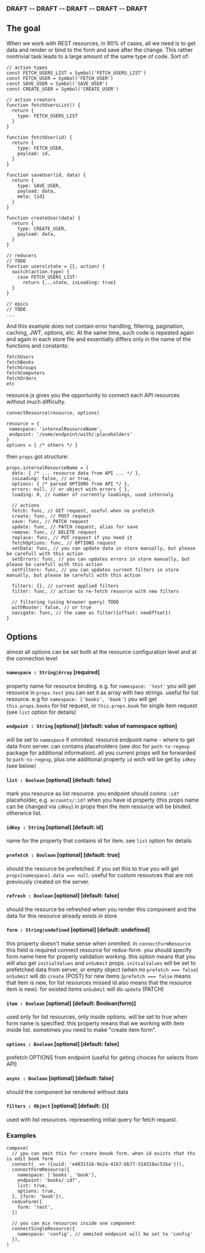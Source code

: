 ### DRAFT --  DRAFT --  DRAFT --  DRAFT --  DRAFT

## The goal
When we work with REST resources, in 90% of cases, all we need is to get data and render or bind to the form and save after the change.
This rather nontrivial task leads to a large amount of the same type of code. Sort of:
```
// action types
const FETCH_USERS_LIST = Symbol('FETCH_USERS_LIST')
const FETCH_USER = Symbol('FETCH_USER')
const SAVE_USER = Symbol('SAVE_USER')
const CREATE_USER = Symbol('CREATE_USER')

// action creators
function fetchUsersList() {
  return {
    type: FETCH_USERS_LIST
  }
}

function fetchUser(id) {
  return {
    type: FETCH_USER,
    payload: id,
  }
}

function saveUser(id, data) {
  return {
    type: SAVE_USER,
    payload: data,
    meta: {id}
  }
}

function createUser(data) {
  return {
    type: CREATE_USER,
    payload: data,
  }
}

// reducers
// TODO
function users(state = {}, action) {
  switch(action.type) {
    case FETCH_USERS_LIST:
      return {...state, isLoading: true}
  }
}

// epics
// TODO
...
```
And this example does not contain error handling, filtering, pagination, caching, JWT, options, etc.
At the same time, such code is repeated again and again in each store file and essentially differs only in the name of the functions and constants:
```
fetchUsers
fetchBooks
fetchGroups
fetchComputers
fetchOrders
etc
```
resource.js gives you the opportunity to connect each API resources without much difficulty.
```
connectResource(resource, options)

resource = {
 namespace: 'internalResourceName',
 endpoint: '/some/endpoint/with/:placeholders'
}
options = { /* others */ }
```
then `props` got structure:
```
props.internalResourceName = {
  data: { /* ... resource data from API ... */ },
  isLoading: false, // or true,
  options: { /* parsed OPTIONS from API */ },
  errors: null, // or object with errors { },
  loading: 0, // number of currently loadings, used internaly
  
  // actions
  fetch: func, // GET request, useful when no prefetch
  create: func, // POST request
  save: func, // PATCH request
  update: func, // PATCH request, alias for save
  remove: func, // DELETE request
  replace: func, // PUT request if you need it
  fetchOptions: func, // OPTIONS request
  setData: func, // you can update data in store manually, but please be carefull with this action
  setErrors: func, // you can updates errors in store manually, but please be carefull with this action
  setFilters: func, // you can updates current filters in store manually, but please be carefull with this action
  
  filters: {}, // current applied filters
  filter: func, // action to re-fetch resource with new filters

  // filtering (using browser query) TODO
  withRouter: false, // or true
  navigate: func, // the same as filter({offset: newOffset})
}
```


## Options

almost all options can be set both at the resource configuration level and at the connection level

#### `namespace : String|Array` [required]

property name for resource binding. e.g. for `namespace: 'test'` you will get resource in `props.test`
you can set it as array with two strings. useful for list resource. e.g for `namespace: ['books', 'book']` you will get `this.props.books` for list request, or `this.props.book` for single item request (see `list` option for details)

#### `endpoint : String` [optional] [default: value of namespace option]

will be set to `namespace` if ommited. resource endpoint name - where to get data from server.
can contains placeholders (see doc for `path-to-regexp` package for additional information). all you current props will be forwarded to `path-to-regexp`, plus one additional property `id` wich will be get by `idKey` (see below)

#### `list : Boolean` [optional] [default: false]

mark you resource as list resource. you endpoint should conins `:id?` placeholder, e.g. `accounts/:id?`
when you have id property (this props name can be changed via `idKey`) in props then the item resource will be binded. otherwice list. 

#### `idKey : String` [optional] [default: id]

name for the property that contains id for item. see `list` option for details

#### `prefetch : Boolean` [optional] [default: true]

should the resource be prefetched. if you set this to true you will get `props[namespace].data === null`. useful for custom resources that are not previously created on the server.

#### `refresh : Boolean` [optional] [default: false]

should the resource be refreshed when you render this component and the data for this resource already exists in store

#### `form : String|undefined` [optional] [default: undefined]

this property doesn't make sense when ommited. in `connectFormResource` this field is required
connect resource for redux-form. you should specify form name here for properly validation working. 
this option means that you will also get `initialValues` and `onSubmit` props. 
`initialValues` will be set to prefetched data from server, or empty object (when no `prefetch === false`)
`onSubmit` will do `create` (POST) for new items (`prefetch === false` means that item is new, for list resources missed id also means that the resource item is new). for existed items `onSubmit` will do `update` (PATCH)

#### `item : Boolean` [optional] [default: Boolean(form)]

used only for list resources, only inside options. will be set to true when form name is specified. this property means that we working with item inside list. sometimes you need to make "create item form". 

#### `options : Boolean` [optional] [default: false]

prefetch OPTIONS from endpoint (useful for geting choices for selects from API)

#### `async : Boolean` [optional] [default: false]

should the component be rendered without data

#### `filters : Object` [optional] [default: {}]

used with list resources. representing initial query for fetch request.


### Examples

```
compose(
  // ypu can omit this for create boook form. when id exists that ths is edit book form
  connect(_ => ({uuid: 'e4831316-9e2a-41b7-bb77-514318ac51ba'})),
  connectFormResource({
    namespace: ['books', 'book'],
    endpoint: 'books/:id?',
    list: true,
    options: true,
  }, {form: 'book'}),
  reduxForm({
    form: 'test',
  })

  // you can mix resources inside one component
  connectSingleResource({
    namespace: 'config', // ommited endpoint will be set to 'config'
  }),
)
```
